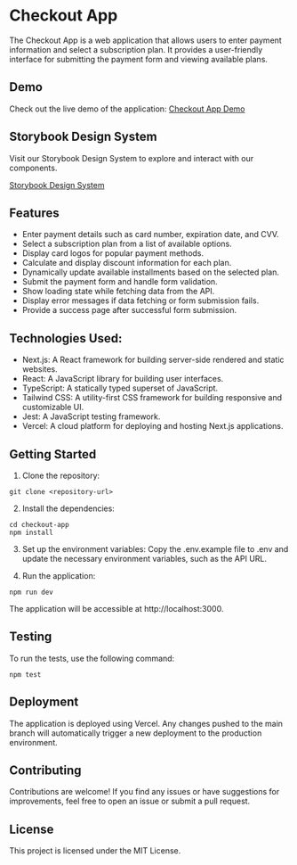 # Checkout App
The Checkout App is a web application that allows users to enter payment information and select a subscription plan. It provides a user-friendly interface for submitting the payment form and viewing available plans.

## Demo
Check out the live demo of the application: <a href="https://checkout-app-amber.vercel.app/">Checkout App Demo</a>

## Storybook Design System

Visit our Storybook Design System to explore and interact with our components.

[Storybook Design System](https://isferrei.github.io/checkout-app/storybook-static/)

## Features
- Enter payment details such as card number, expiration date, and CVV.
- Select a subscription plan from a list of available options.
- Display card logos for popular payment methods.
- Calculate and display discount information for each plan.
- Dynamically update available installments based on the selected plan.
- Submit the payment form and handle form validation.
- Show loading state while fetching data from the API.
- Display error messages if data fetching or form submission fails.
- Provide a success page after successful form submission.

## Technologies Used:
- Next.js: A React framework for building server-side rendered and static websites.
- React: A JavaScript library for building user interfaces.
- TypeScript: A statically typed superset of JavaScript.
- Tailwind CSS: A utility-first CSS framework for building responsive and customizable UI.
- Jest: A JavaScript testing framework.
- Vercel: A cloud platform for deploying and hosting Next.js applications.

## Getting Started
1. Clone the repository:
```
git clone <repository-url>
```

2. Install the dependencies:
```
cd checkout-app
npm install
```

3. Set up the environment variables:
Copy the .env.example file to .env and update the necessary environment variables, such as the API URL.

4. Run the application:
```
npm run dev
```
The application will be accessible at http://localhost:3000.

## Testing
To run the tests, use the following command:
```
npm test
```

## Deployment
The application is deployed using Vercel. Any changes pushed to the main branch will automatically trigger a new deployment to the production environment.

## Contributing
Contributions are welcome! If you find any issues or have suggestions for improvements, feel free to open an issue or submit a pull request.

## License
This project is licensed under the MIT License.
